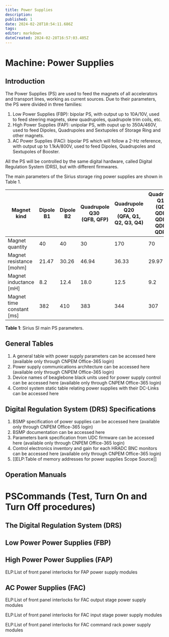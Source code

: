 ```yaml
---
title: Power Supplies
description: 
published: 1
date: 2024-02-28T18:54:11.686Z
tags: 
editor: markdown
dateCreated: 2024-02-28T16:57:03.405Z
---
```


# Machine: Power Supplies

## Introduction

The Power Supplies (PS) are used to feed the magnets of all accelerators and transport lines, working as current sources. Due to their parameters, the PS were divided in three families:

1.  Low Power Supplies (FBP): bipolar PS, with output up to 10A/10V, used to feed steering magnets, skew quadrupoles, quadrupole trim coils, etc.
2.  High Power Supplies (FAP): unipolar PS, with ouput up to 350A/460V, used to feed Dipoles, Quadrupoles and Sextupoles of Storage Ring and other magnets.
3.  AC Power Supplies (FAC): bipolar PS which will follow a 2-Hz reference, with output up to 1.1kA/800V, used to feed Dipoles, Quadrupoles and Sextupoles of Booster.

All the PS will be controlled by the same digital hardware, called Digital Regulation System (DRS), but with different firmwares.

The main parameters of the Sirius storage ring power supplies are shown in Table 1.

| Magnet kind | Dipole B1 | Dipole B2 | Quadrupole Q30 <br>(QFB, QFP) | Quadrupole Q20 <br>(QFA, Q1, Q2, Q3, Q4) | Quadrupole Q14 <br>(QDA, QDB1, QDB2, QDP1, QDP2) | Sextupoles |
| --- | --- | --- | --- | --- | --- | --- |
| Magnet quantity | 40  | 40  | 30  | 170 | 70  | 280 |
| Magnet resistance \[mohm\] | 21.47 | 30.26 | 46.94 | 36.33 | 29.97 | 35.22 |
| Magnet inductance \[mH\] | 8.2 | 12.4 | 18.0 | 12.5 | 9.2 | 4.6 |
| Magnet time constant \[ms\] | 382 | 410 | 383 | 344 | 307 | 131 |

**Table 1**: Sirius SI main PS parameters.

## General Tables

1.  A general table with power supply parameters can be accessed here (available only through CNPEM Office-365 login)
2.  Power supply communications architecture can be accessed here (available only through CNPEM Office-365 login)
3.  Device names of beaglebone black units used for power supply control can be accessed here (available only through CNPEM Office-365 login)
4.  Control system static table relating power supplies with their DC-Links can be accessed here

## Digital Regulation System (DRS) Specifications

1.  BSMP specification of power supplies can be accessed here (available only through CNPEM Office-365 login)
2.  BSMP documentation can be accessed here
3.  Parameters bank specification from UDC firmware can be accessed here (available only through CNPEM Office-365 login)
4.  Control electronics inventory and gain for each HRADC BNC monitors can be accessed here (available only through CNPEM Office-365 login)
5.  \[\[ELP:Table of memory addresses for power supplies Scope Source\]\]

## Operation Manuals

# PSCommands (Test, Turn On and Turn Off procedures)

## The Digital Regulation System (DRS)

## Low Power Power Supplies (FBP)

## High Power Power Supplies (FAP)

ELP:List of front panel interlocks for FAP power supply modules

## AC Power Supplies (FAC)

ELP:List of front panel interlocks for FAC output stage power supply modules

ELP:List of front panel interlocks for FAC input stage power supply modules

ELP:List of front panel interlocks for FAC command rack power supply modules